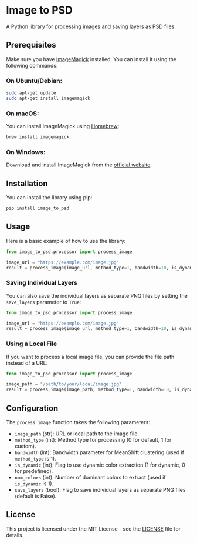 # Image to PSD

A Python library for processing images and saving layers as PSD files.

## Prerequisites

Make sure you have [ImageMagick](https://imagemagick.org/index.php) installed. You can install it using the following commands:

### On Ubuntu/Debian:
```bash
sudo apt-get update
sudo apt-get install imagemagick
```

### On macOS:
You can install ImageMagick using [Homebrew](https://brew.sh/):
```bash
brew install imagemagick
```

### On Windows:
Download and install ImageMagick from the [official website](https://imagemagick.org/script/download.php).

## Installation

You can install the library using pip:

```bash
pip install image_to_psd
```

## Usage

Here is a basic example of how to use the library:

```python
from image_to_psd.processor import process_image

image_url = "https://example.com/image.jpg"
result = process_image(image_url, method_type=1, bandwidth=10, is_dynamic=1, num_colors=50)
```

### Saving Individual Layers

You can also save the individual layers as separate PNG files by setting the `save_layers` parameter to `True`:

```python
from image_to_psd.processor import process_image

image_url = "https://example.com/image.jpg"
result = process_image(image_url, method_type=1, bandwidth=10, is_dynamic=1, num_colors=50, save_layers=True)
```

### Using a Local File

If you want to process a local image file, you can provide the file path instead of a URL:

```python
from image_to_psd.processor import process_image

image_path = "/path/to/your/local/image.jpg"
result = process_image(image_path, method_type=1, bandwidth=10, is_dynamic=1, num_colors=50, save_layers=True)
```

## Configuration

The `process_image` function takes the following parameters:

- `image_path` (str): URL or local path to the image file.
- `method_type` (int): Method type for processing (0 for default, 1 for custom).
- `bandwidth` (int): Bandwidth parameter for MeanShift clustering (used if `method_type` is 1).
- `is_dynamic` (int): Flag to use dynamic color extraction (1 for dynamic, 0 for predefined).
- `num_colors` (int): Number of dominant colors to extract (used if `is_dynamic` is 1).
- `save_layers` (bool): Flag to save individual layers as separate PNG files (default is False).

## License

This project is licensed under the MIT License - see the [LICENSE](LICENSE) file for details.
